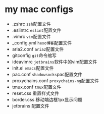 # my mac configs
- .zshrc `zsh`配置文件
- .eslintrc `eslint`配置文件
- .vimrc `vim`配置文件
- _config.yml `hexo博客`配置文件
- aria2.conf `aria2`配置文件
- gitconfig `git`命令缩写
- ideavimrc `jetbrains`软件中的vim配置文件
- init.el `emacs`配置文件
- pac.conf `shadowsocks`pac配置文件
- proxychains.conf `proxychains-ng`配置文件
- tmux.conf `tmux`配置文件
- reset.css 重置样式文件
- border.css 移动端边框1px显示问题
- jetbrains 配置文件

